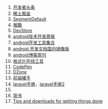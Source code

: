 1. [开发者头条](http://toutiao.io/)
2. [稀土掘金](http://gold.xitu.io/#/)
3. [SegmentDefault](https://segmentfault.com/)
4. [推酷](http://www.tuicool.com/)
5. [DevStore](http://www.devstore.cn/)
6. [android技术开发周报](http://www.androidweekly.cn/)
7. [android开发工具集合](http://androiddevtools.cn/)
8. [android 开发文档国内镜像版](http://androiddoc.qiniudn.com/)
9. [android博客周刊](http://www.androidblog.cn/)
10. [格式化在线工具](http://www.bejson.com/json2javapojo/)
10. [CodePen](http://codepen.io/)
11. [DZone](dzone.com)
12. [前端猪手](https://www.baidufe.com/fehelper/endecode.html)
13. [laravel手册](http://cheats.jesse-obrien.ca/)，[laravel手册2](http://www.linxiang.info/l5-cs/)
14. 
14. [简书](http://www.jianshu.com/p/b3QtRo)
15. [Tips and downloads for getting things done](http://lifehacker.com/)
